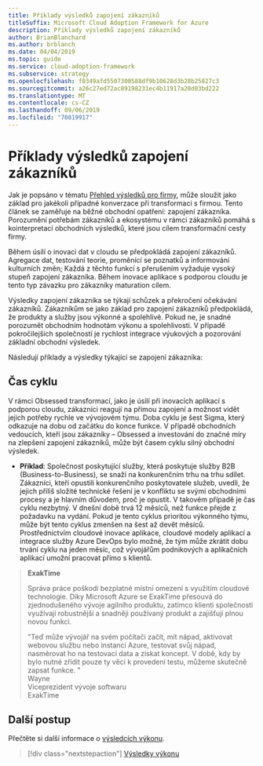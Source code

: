 ```yaml
---
title: Příklady výsledků zapojení zákazníků
titleSuffix: Microsoft Cloud Adoption Framework for Azure
description: Příklady výsledků zapojení zákazníků
author: BrianBlanchard
ms.author: brblanch
ms.date: 04/04/2019
ms.topic: guide
ms.service: cloud-adoption-framework
ms.subservice: strategy
ms.openlocfilehash: f0349afd5507300588df9b10628d3b28b25827c3
ms.sourcegitcommit: a26c27ed72ac89198231ec4b11917a20d03bd222
ms.translationtype: MT
ms.contentlocale: cs-CZ
ms.lasthandoff: 09/06/2019
ms.locfileid: "70819917"
---
```

# <a name="examples-of-customer-engagement-outcomes"></a>Příklady výsledků zapojení zákazníků

Jak je popsáno v tématu [Přehled výsledků pro firmy](./index.md), může sloužit jako základ pro jakékoli případné konverzace při transformaci s firmou. Tento článek se zaměřuje na běžné obchodní opatření: zapojení zákazníka. Porozumění potřebám zákazníků a ekosystému v rámci zákazníků pomáhá s kointerpretací obchodních výsledků, které jsou cílem transformační cesty firmy.

Během úsilí o inovaci dat v cloudu se předpokládá zapojení zákazníků. Agregace dat, testování teorie, proměnící se poznatků a informování kulturních změn; Každá z těchto funkcí s přerušením vyžaduje vysoký stupeň zapojení zákazníka. Během inovace aplikace s podporou cloudu je tento typ závazku pro zákazníky maturation cílem.

Výsledky zapojení zákazníka se týkají schůzek a překročení očekávání zákazníků. Zákazníkům se jako základ pro zapojení zákazníků předpokládá, že produkty a služby jsou výkonné a spolehlivé. Pokud ne, je snadné porozumět obchodním hodnotám výkonu a spolehlivosti. V případě pokročilejších společností je rychlost integrace výukových a pozorování základní obchodní výsledek.

Následují příklady a výsledky týkající se zapojení zákazníka:

## <a name="cycle-time"></a>Čas cyklu

V rámci Obsessed transformací, jako je úsilí při inovacích aplikací s podporou cloudu, zákazníci reagují na přímou zapojení a možnost vidět jejich potřeby rychle ve vývojovém týmu. Doba cyklu je šest Sigma, který odkazuje na dobu od začátku do konce funkce. V případě obchodních vedoucích, kteří jsou zákazníky – Obsessed a investování do značné míry na zlepšení zapojení zákazníků, může být časem cyklu silný obchodní výsledek.

- **Příklad**: Společnost poskytující služby, která poskytuje služby B2B (Business-to-Business), se snaží na konkurenčním trhu na trhu sdílet. Zákazníci, kteří opustili konkurenčního poskytovatele služeb, uvedli, že jejich příliš složité technické řešení je v konfliktu se svými obchodními procesy a je hlavním důvodem, proč je opustit. V takovém případě je čas cyklu nezbytný. V dnešní době trvá 12 měsíců, než funkce přejde z požadavku na vydání. Pokud je tento cyklus prioritou výkonného týmu, může být tento cyklus zmenšen na šest až devět měsíců. Prostřednictvím cloudové inovace aplikace, cloudové modely aplikací a integrace služby Azure DevOps bylo možné, že tým může zkrátit dobu trvání cyklu na jeden měsíc, což vývojářům podnikových a aplikačních aplikací umožní pracovat přímo s klientů.

> **ExakTime**
>
> Správa práce poškodí bezplatné místní omezení s využitím cloudové technologie. Díky Microsoft Azure se ExakTime přesouvá do zjednodušeného vývoje agilního produktu, zatímco klienti společnosti využívají robustnější a snadněji používaný produkt a zajišťují plnou novou funkci.
>
> "Teď může vývojář na svém počítači začít, mít nápad, aktivovat webovou službu nebo instanci Azure, testovat svůj nápad, nasměrovat ho na testovací data a získat koncept. V době, kdy by bylo nutné zřídit pouze ty věci k provedení testu, můžeme skutečně zapsat funkce. "  
> Wayne  
> Viceprezident vývoje softwaru  
> ExakTime

## <a name="next-steps"></a>Další postup

Přečtěte si další informace o [výsledcích výkonu](./performance-outcomes.md).

> [!div class="nextstepaction"]
> [Výsledky výkonu](./performance-outcomes.md)
